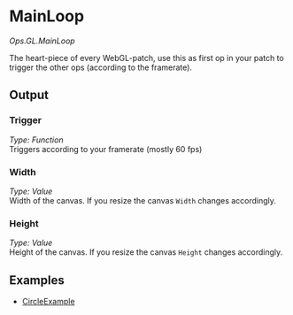 # MainLoop

*Ops.GL.MainLoop*  

The heart-piece of every WebGL-patch, use this as first op in your patch to trigger the other ops (according to the framerate).

## Output

### Trigger

*Type: Function*  
Triggers according to your framerate (mostly 60 fps)

### Width

*Type: Value*  
Width of the canvas. If you resize the canvas `Width` changes accordingly.

### Height

*Type: Value*  
Height of the canvas. If you resize the canvas `Height` changes accordingly.

## Examples

- [CircleExample](https://cables.gl/ui/#/project/570287b85cac100233a4f85f)
